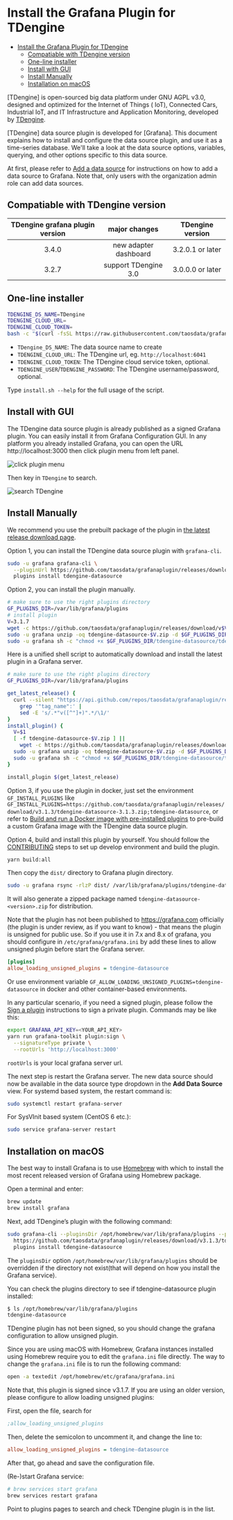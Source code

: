 # Install the Grafana Plugin for TDengine

- [Install the Grafana Plugin for TDengine](#install-the-grafana-plugin-for-tdengine)
  - [Compatiable with TDengine version](#compatiable-with-tdengine-version)
  - [One-line installer](#one-line-installer)
  - [Install with GUI](#install-with-gui)
  - [Install Manually](#install-manually)
  - [Installation on macOS](#installation-on-macos)

[TDengine] is open-sourced big data platform under GNU AGPL v3.0, designed and optimized for the Internet of Things (
IoT), Connected Cars, Industrial IoT, and IT Infrastructure and Application Monitoring, developed
by [TDengine](https://tdengine.com/).

[TDengine] data source plugin is developed for [Grafana]. This document explains how to install and configure the data
source plugin, and use it as a time-series database. We'll take a look at the data source options, variables, querying,
and other options specific to this data source.

At first, please refer to [Add a data source](https://grafana.com/docs/grafana/latest/datasources/add-a-data-source/)
for instructions on how to add a data source to Grafana. Note that, only users with the organization admin role can add
data sources.

## Compatiable with TDengine version
| TDengine grafana plugin version |     major changes     | TDengine version |
| :-----------------------------: | :-------------------: | :--------------: |
|              3.4.0              | new adapter dashboard | 3.2.0.1 or later |
|              3.2.7              | support TDengine 3.0  | 3.0.0.0 or later |


## One-line installer

```bash
TDENGINE_DS_NAME=TDengine
TDENGINE_CLOUD_URL=
TDENGINE_CLOUD_TOKEN=
bash -c "$(curl -fsSL https://raw.githubusercontent.com/taosdata/grafanaplugin/master/install.sh)"
```

- `TDengine_DS_NAME`: The data source name to create
- `TDENGINE_CLOUD_URL`: The TDengine url, eg. `http://localhost:6041`
- `TDENGINE_CLOUD_TOKEN`: The TDengine cloud service token, optional.
- `TDENGINE_USER`/`TDENGINE_PASSWORD`: The TDengine username/password, optional.

Type `install.sh --help` for the full usage of the script.

## Install with GUI

The TDengine data source plugin is already published as a signed Grafana plugin. You can easily install it from Grafana
Configuration GUI. In any platform you already installed Grafana, you can open the URL http://localhost:3000 then click
plugin menu from left panel.

![click plugin menu](https://raw.githubusercontent.com/taosdata/grafanaplugin/master/assets/click-plugin-menu-from-config.png)

Then key in `TDengine` to search.

![search TDengine](https://raw.githubusercontent.com/taosdata/grafanaplugin/master/assets/search-tdengine-from-config.png)

## Install Manually

We recommend you use the prebuilt package of the plugin
in [the latest release download page](https://github.com/taosdata/grafanaplugin/releases/latest).

Option 1, you can install the TDengine data source plugin with `grafana-cli`.

```bash
sudo -u grafana grafana-cli \
  --pluginUrl https://github.com/taosdata/grafanaplugin/releases/download/v3.1.3/tdengine-datasource-3.1.3.zip \
  plugins install tdengine-datasource
```

Option 2, you can install the plugin manually.

```bash
# make sure to use the right plugins directory
GF_PLUGINS_DIR=/var/lib/grafana/plugins
# install plugin
V=3.1.7
wget -c https://github.com/taosdata/grafanaplugin/releases/download/v$V/tdengine-datasource-$V.zip
sudo -u grafana unzip -oq tdengine-datasource-$V.zip -d $GF_PLUGINS_DIR
sudo -u grafana sh -c "chmod +x $GF_PLUGINS_DIR/tdengine-datasource/tdengine-datasource*"
```

Here is a unified shell script to automatically download and install the latest plugin in a Grafana server.

```bash
# make sure to use the right plugins directory
GF_PLUGINS_DIR=/var/lib/grafana/plugins

get_latest_release() {
  curl --silent "https://api.github.com/repos/taosdata/grafanaplugin/releases/latest" |
    grep '"tag_name":' |
    sed -E 's/.*"v([^"]+)".*/\1/'
}
install_plugin() {
  V=$1
  [ -f tdengine-datasource-$V.zip ] ||
    wget -c https://github.com/taosdata/grafanaplugin/releases/download/v$V/tdengine-datasource-$V.zip
  sudo -u grafana unzip -oq tdengine-datasource-$V.zip -d $GF_PLUGINS_DIR
  sudo -u grafana sh -c "chmod +x $GF_PLUGINS_DIR/tdengine-datasource/tdengine-datasource*"
}

install_plugin $(get_latest_release)
```

Option 3, if you use the plugin in docker, just set the environment `GF_INSTALL_PLUGINS`
like `GF_INSTALL_PLUGINS=https://github.com/taosdata/grafanaplugin/releases/download/v3.1.3/tdengine-datasource-3.1.3.zip;tdengine-datasource`,
or refer
to [Build and run a Docker image with pre-installed plugins](https://grafana.com/docs/grafana/latest/installation/docker/#build-and-run-a-docker-image-with-pre-installed-plugins)
to pre-build a custom Grafana image with the TDengine data source plugin.

Option 4, build and install this plugin by yourself. You should follow
the [CONTRIBUTING](https://github.com/taosdata/grafanaplugin/blob/master/CONTRIBUTING.md) steps to set up develop
environment and build the plugin.

```bash
yarn build:all
```

Then copy the `dist/` directory to Grafana plugin directory.

```bash
sudo -u grafana rsync -rlzP dist/ /var/lib/grafana/plugins/tdengine-datasource
```

It will also generate a zipped package named `tdengine-datasource-<version>.zip` for distribution.

Note that the plugin has not been published to <https://grafana.com> officially (the plugin is under review, as if you
want to know) - that means the plugin is unsigned for public use. So if you use it in 7.x and 8.x of grafana, you should
configure in `/etc/grafana/grafana.ini` by add these lines to allow unsigned plugin before start the Grafana server.

```ini
[plugins]
allow_loading_unsigned_plugins = tdengine-datasource
```

Or use environment variable `GF_ALLOW_LOADING_UNSIGNED_PLUGINS=tdengine-datasource` in docker and other container-based
environments.

In any particular scenario, if you need a signed plugin, please follow
the [Sign a plugin](https://grafana.com/docs/grafana/latest/developers/plugins/sign-a-plugin) instructions to sign a
private plugin. Commands may be like this:

```sh
export GRAFANA_API_KEY=<YOUR_API_KEY>
yarn run grafana-toolkit plugin:sign \
  --signatureType private \
  --rootUrls 'http://localhost:3000'
```

`rootUrls` is your local grafana server url.

The next step is restart the Grafana server. The new data source should now be available in the data source type
dropdown in the **Add Data Source** view. For systemd based system, the restart command is:

```sh
sudo systemctl restart grafana-server
```

For SysVInit based system (CentOS 6 etc.):

```sh
sudo service grafana-server restart
```

## Installation on macOS

The best way to install Grafana is to use [Homebrew](https://brew.sh/) with which to install the most recent released
version of Grafana using Homebrew package.

Open a terminal and enter:

```sh
brew update
brew install grafana
```

Next, add TDengine’s plugin with the following command:

```sh
sudo grafana-cli --pluginsDir /opt/homebrew/var/lib/grafana/plugins --pluginUrl\
  https://github.com/taosdata/grafanaplugin/releases/download/v3.1.3/tdengine-datasource-3.1.3.zip \
  plugins install tdengine-datasource
```

The `pluginsDir` option `/opt/homebrew/var/lib/grafana/plugins` should be overridden if the directory not exist(that
will depend on how you install the Grafana service).

You can check the plugins directory to see if tdengine-datasource plugin installed:

```sh
$ ls /opt/homebrew/var/lib/grafana/plugins
tdengine-datasource
```

TDengine plugin has not been signed, so you should change the grafana configuration to allow unsigned plugin.

Since you are using macOS with Homebrew, Grafana instances installed using Homebrew require you to edit
the `grafana.ini` file directly. The way to change the `grafana.ini` file is to run the following command:

```sh
open -a textedit /opt/homebrew/etc/grafana/grafana.ini
```

Note that, this plugin is signed since v3.1.7. If you are using an older version, please configure to allow loading
unsigned plugins:

First, open the file, search for

```ini
;allow_loading_unsigned_plugins
```

Then, delete the semicolon to uncomment it, and change the line to:

```ini
allow_loading_unsigned_plugins = tdengine-datasource
```

After that, go ahead and save the configuration file.

(Re-)start Grafana service:

```sh
# brew services start grafana
brew services restart grafana
```

Point to plugins pages to search and check TDengine plugin is in the list.
